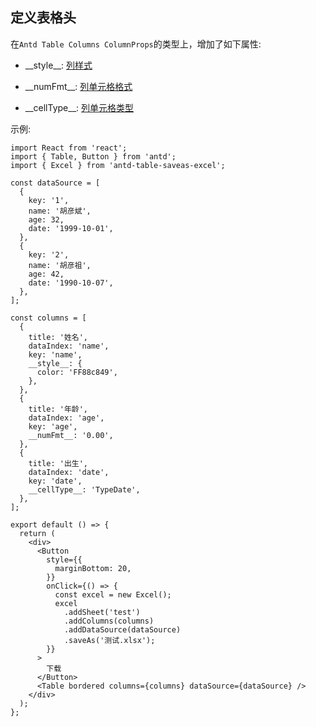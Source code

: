 ## 定义表格头

在`Antd Table Columns ColumnProps`的类型上，增加了如下属性:

- \_\_style\_\_: [列样式](/3types#istyle)

- \_\_numFmt\_\_: [列单元格格式](/3types#inumfmt)

- \_\_cellType\_\_: [列单元格类型](/3types#icelltype)

示例:

```tsx
import React from 'react';
import { Table, Button } from 'antd';
import { Excel } from 'antd-table-saveas-excel';

const dataSource = [
  {
    key: '1',
    name: '胡彦斌',
    age: 32,
    date: '1999-10-01',
  },
  {
    key: '2',
    name: '胡彦祖',
    age: 42,
    date: '1990-10-07',
  },
];

const columns = [
  {
    title: '姓名',
    dataIndex: 'name',
    key: 'name',
    __style__: {
      color: 'FF88c849',
    },
  },
  {
    title: '年龄',
    dataIndex: 'age',
    key: 'age',
    __numFmt__: '0.00',
  },
  {
    title: '出生',
    dataIndex: 'date',
    key: 'date',
    __cellType__: 'TypeDate',
  },
];

export default () => {
  return (
    <div>
      <Button
        style={{
          marginBottom: 20,
        }}
        onClick={() => {
          const excel = new Excel();
          excel
            .addSheet('test')
            .addColumns(columns)
            .addDataSource(dataSource)
            .saveAs('测试.xlsx');
        }}
      >
        下载
      </Button>
      <Table bordered columns={columns} dataSource={dataSource} />
    </div>
  );
};
```
